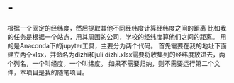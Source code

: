 # -
根据一个固定的经纬度，然后提取其他不同经纬度计算经纬度之间的距离
比如我的任务是根据一个站点，用其周围的公司，学校的经纬度算他们之间的距离。
用的是Anaconda下的jupyter工具，主要分为两个代码。
首先需要在我的地址下面建立两个xlsx，并命名为dizhi和juli
dizhi.xlsx需要将收集到的经纬度放进去，两个列名，一个叫经度，一个叫纬度。
如果不需要归纳，则不需要运行第二个文件，本项目是我的随笔项目。
